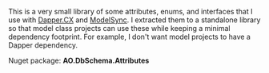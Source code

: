This is a very small library of some attributes, enums, and interfaces that I use with [Dapper.CX](https://github.com/adamosoftware/Dapper.CX) and [ModelSync](https://github.com/adamosoftware/ModelSync). I extracted them to a standalone library so that model class projects can use these while keeping a minimal dependency footprint. For example, I don't want model projects to have a Dapper dependency.

Nuget package: **AO.DbSchema.Attributes**

